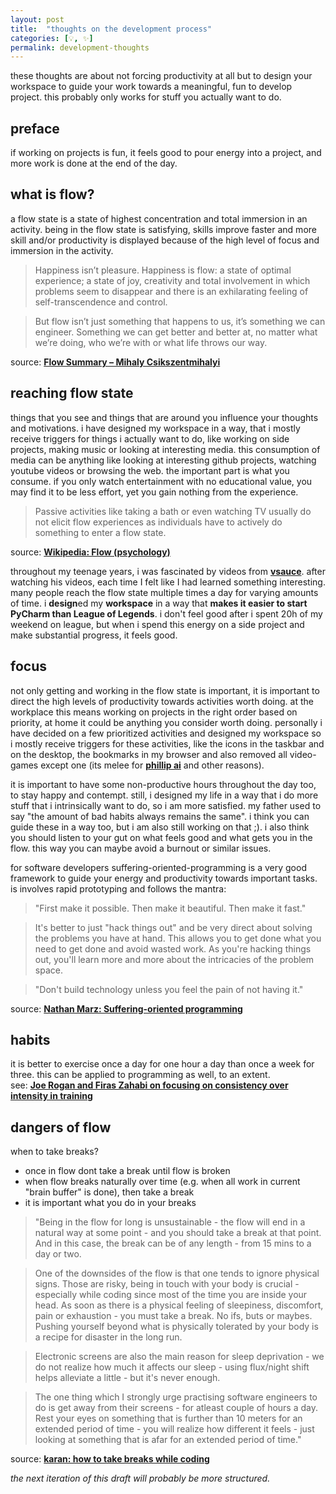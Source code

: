```yaml
---
layout: post
title:  "thoughts on the development process"
categories: [💡, ✨]
permalink: development-thoughts
---
```


these thoughts are about not forcing productivity at all but to design 
your workspace to guide your work towards a meaningful, fun to develop project.
this probably only works for stuff you actually want to do. 

## preface
if working on projects is fun, it feels good to pour energy 
into a project, and more work is done at the end of the day.

## what is flow?
a flow state is a state of highest concentration and total immersion in an 
activity. being in the flow state is satisfying, skills improve faster and 
more skill and/or productivity is displayed because of the high level of focus 
and immersion in the activity. 

> Happiness isn’t pleasure. Happiness is flow: a state of optimal experience; 
> a state of joy, creativity and total involvement in which problems seem to
> disappear and there is an exhilarating feeling of self-transcendence and control.

> But flow isn’t just something that happens to us, it’s something we can engineer. 
> Something we can get better and better at, no matter what we’re doing, who we’re 
> with or what life throws our way.

source: [**Flow Summary – Mihaly Csikszentmihalyi**](https://theartofliving.com/flow-mihaly-csikszentmihalyi/)

## reaching flow state

things that you see and things that are around you influence your 
thoughts and motivations. i have designed my workspace in a way, that i mostly
receive triggers for things i actually want to do, like working on side 
projects, making music or looking at interesting media. this consumption of 
media can be anything like looking at interesting github projects, watching
youtube videos or browsing the web. the important part is what you consume. if
you only watch entertainment with no educational value, you may find it to be
less effort, yet you gain nothing from the experience.   
> Passive activities like taking a bath or even watching TV usually do not elicit flow experiences as individuals have to actively do something to enter a flow state.

source: [**Wikipedia: Flow (psychology)**](https://en.wikipedia.org/wiki/Flow_(psychology))

throughout my teenage years, i was fascinated by videos from [**vsauce**](https://www.youtube.com/user/Vsauce).
after watching his videos, each time I felt like I had learned something 
interesting. many people reach the flow state multiple times a day for varying
amounts of time. i **design**ed my **workspace**
in a way that **makes it easier to start PyCharm than League of Legends**. i don't
feel good after i spent 20h of my weekend on league, but when i spend this 
energy on a side project and make substantial progress, it feels good.

## focus

not only getting and working in the flow state is important, it is important 
to direct the high levels of productivity towards activities worth doing. at the
workplace this means working on projects in the right order based on priority, 
at home it could be anything you consider worth doing. personally i have decided
on a few prioritized activities and designed my workspace so i mostly receive
triggers for these activities, like the icons in the taskbar and on the desktop,
the bookmarks in my browser and also removed all video-games except one (its melee
for [**phillip ai**](https://github.com/vladfi1/phillip) and other reasons). 
 
it is important to have some
non-productive hours throughout the day too, to stay happy and contempt. 
still, i designed my life in a way that i do more stuff that i intrinsically want
to do, so i am more satisfied. my father used to say "the amount of bad habits
always remains the same". i think you can guide these in a way too, but i am also
still working on that ;). i also think you should listen to your gut on what feels
good and what gets you in the flow. this way you can maybe avoid a burnout or 
similar issues.

for software developers suffering-oriented-programming is a very good framework
to guide your energy and productivity towards important tasks. is involves rapid
prototyping and follows the mantra:
> "First make it possible. Then make it beautiful. Then make it fast."

> It's better to just "hack things out" and be very direct about solving
> the problems you have at hand. This allows you to get done what you need to get 
> done and avoid wasted work. As you're hacking things out, you'll learn more and 
> more about the intricacies of the problem space.

> "Don't build technology unless you feel the pain of not having it."  

source: [**Nathan Marz: Suffering-oriented programming**](http://nathanmarz.com/blog/suffering-oriented-programming.html)

## habits
it is better to exercise once a day for one hour a day than once a week for three.
this can be applied to programming as well, to an extent.  
see: [**Joe Rogan and Firas Zahabi on focusing on consistency over intensity in training**](https://www.youtube.com/watch?v=_fbCcWyYthQ)

## dangers of flow
when to take breaks?
- once in flow dont take a break until flow is broken
- when flow breaks naturally over time (e.g. when all work in current "brain buffer" is done), then take a break
- it is important what you do in your breaks

> "Being in the flow for long is unsustainable - the flow will end in a natural way
> at some point - and you should take a break at that point. And in this case, the
> break can be of any length - from 15 mins to a day or two.

> One of the downsides of the flow is that one tends to ignore physical signs. 
> Those are risky, being in touch with your body is crucial - especially while 
> coding since most of the time you are inside your head. As soon as there is a 
> physical feeling of sleepiness, discomfort, pain or exhaustion - you must take a 
> break. No ifs, buts or maybes. Pushing yourself beyond what is physically 
> tolerated by your body is a recipe for disaster in the long run.

> Electronic screens are also the main reason for sleep deprivation - we do not
> realize how much it affects our sleep - using flux/night shift helps alleviate
> a little - but it's never enough.

> The one thing which I strongly urge practising software engineers to do is 
> get away from their screens - for atleast couple of hours a day. Rest your
> eyes on something that is further than 10 meters for an extended period of time -
> you will realize how different it feels - just looking at something that
> is afar for an extended period of time."

source: [**karan: how to take breaks while coding**](https://dev.to/karan/how-to-take-breaks-while-coding-2ccp)

*the next iteration of this draft will probably be more structured.*
